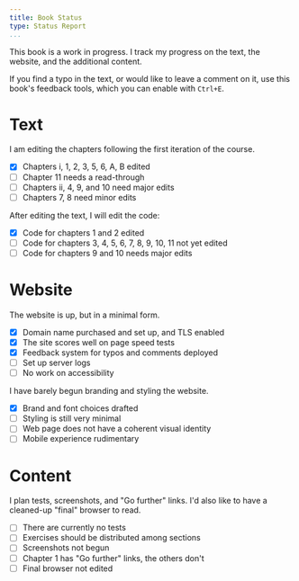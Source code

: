 ```yaml
---
title: Book Status
type: Status Report
...
```


This book is a work in progress. I track my progress on the text, the
website, and the additional content.

If you find a typo in the text, or would like to leave a comment on
it, use this book's feedback tools, which you can enable with
`Ctrl+E`.

Text
====

I am editing the chapters following the first iteration of the course.

- [x] Chapters i, 1, 2, 3, 5, 6, A, B edited
- [ ] Chapter 11 needs a read-through
- [ ] Chapters ii, 4, 9, and 10 need major edits
- [ ] Chapters 7, 8 need minor edits

After editing the text, I will edit the code:

- [x] Code for chapters 1 and 2 edited
- [ ] Code for chapters 3, 4, 5, 6, 7, 8, 9, 10, 11 not yet edited
- [ ] Code for chapters 9 and 10 needs major edits

Website
=======

The website is up, but in a minimal form.

- [x] Domain name purchased and set up, and TLS enabled
- [x] The site scores well on page speed tests
- [x] Feedback system for typos and comments deployed
- [ ] Set up server logs
- [ ] No work on accessibility

I have barely begun branding and styling the website.

- [x] Brand and font choices drafted
- [ ] Styling is still very minimal
- [ ] Web page does not have a coherent visual identity
- [ ] Mobile experience rudimentary

Content
=======

I plan tests, screenshots, and "Go further" links. I'd also like to
have a cleaned-up "final" browser to read.

- [ ] There are currently no tests
- [ ] Exercises should be distributed among sections
- [ ] Screenshots not begun
- [ ] Chapter 1 has "Go further" links, the others don't
- [ ] Final browser not edited

